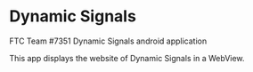 # Dynamic Signals
FTC Team #7351 Dynamic Signals android application

This app displays the website of Dynamic Signals in a WebView.